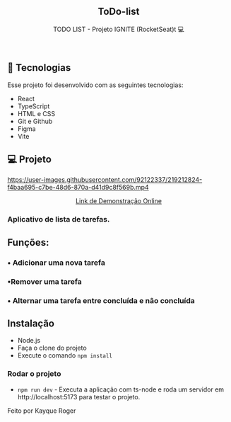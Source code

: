 <h2 align="center"> ToDo-list </h2>

<p align="center">
  TODO LIST - Projeto IGNITE (RocketSeat)t 💻 
</p>

<br>

## 🚀 Tecnologias

Esse projeto foi desenvolvido com as seguintes tecnologias:

- React
- TypeScript
- HTML e CSS
- Git e Github
- Figma
- Vite

## 💻 Projeto

https://user-images.githubusercontent.com/92122337/219212824-f4baa695-c7be-48d6-870a-d41d9c8f569b.mp4

<p align="center">
<a href="https://kayqueew.github.io/ToDo-list/">
Link de Demonstração Online 
</a>
</p>

### Aplicativo de lista de tarefas.

## Funções:

### • Adicionar uma nova tarefa

### •Remover uma tarefa

### • Alternar uma tarefa entre concluída e não concluída

## Instalação

* Node.js
* Faça o clone do projeto
* Execute o comando ```npm install```

### Rodar o projeto
* ```npm run dev``` - Executa a aplicação com ts-node e roda um servidor em http://localhost:5173 para testar o projeto.


Feito por Kayque Roger
